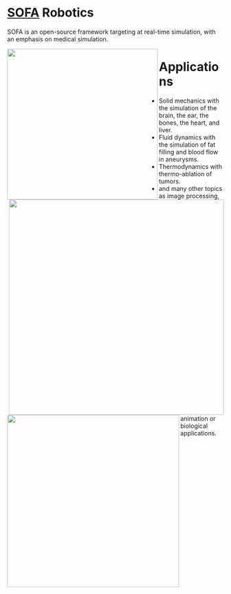 # [SOFA](https://www.sofa-framework.org/) Robotics
SOFA is an open-source framework targeting at real-time simulation, with an emphasis on medical simulation.

<!-- soft robot control -->
<img img align="left" src="https://www.sofa-framework.org/wp-content/uploads/2018/04/Robots-480x480.png" width="350">

<!-- blood flow simulation in intracranial aneurysm -->
<img img align="right" src="https://i.ytimg.com/vi/ulPApnMh5m0/maxresdefault.jpg" width="500">
<img img align="left" src="https://www.medtech-strasbourg.eu/wp-content/uploads/SOFA_facebook-1.png" width="400">


# Applications
- Solid mechanics with the simulation of the brain, the ear, the bones, the heart, and liver.
- Fluid dynamics with the simulation of fat filling and blood flow in aneurysms.
- Thermodynamics with thermo-ablation of tumors.
- and many other topics as image processing, animation or biological applications.

